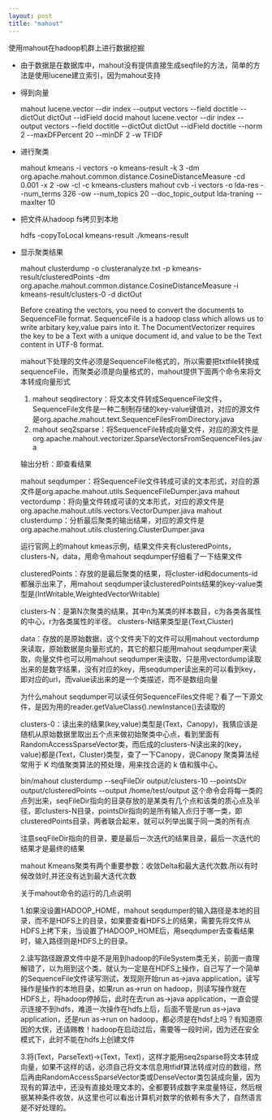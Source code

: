 ```yaml
---
layout: post
title: "mahout"
---
```


使用mahout在hadoop机群上进行数据挖掘

* 由于数据是在数据库中，mahout没有提供直接生成seqfile的方法，简单的方法是使用lucene建立索引，因为mahout支持

* 得到向量

    mahout lucene.vector --dir index --output vectors --field doctitle --dictOut dictOut --idField docid
    mahout lucene.vector --dir index --output vectors --field doctitle --dictOut dictOut --idField doctitle --norm 2 --maxDFPercent 20 --minDF 2 -w TFIDF

* 进行聚类

    mahout kmeans -i vectors -o kmeans-result -k 3 -dm org.apache.mahout.common.distance.CosineDistanceMeasure -cd 0.001 -x 2 -ow -cl -c kmeans-clusters
    mahout cvb -i vectors -o lda-res --num_terms 326 -ow --num_topics 20 --doc_topic_output lda-traning --maxIter 10

* 把文件从hadoop fs拷贝到本地

    hdfs -copyToLocal kmeans-result ./kmeans-result

* 显示聚类结果

   mahout clusterdump -o clusteranalyze.txt -p kmeans-result/clusteredPoints -dm org.apache.mahout.common.distance.CosineDistanceMeasure  -i kmeans-result/clusters-0 -d dictOut 


   Before creating the vectors, you need to convert the documents to SequenceFile format. SequenceFile is a hadoop class which allows us to write arbitary key,value pairs into it. The DocumentVectorizer requires the key to be a Text with a unique document id, and value to be the Text content in UTF-8 format.

   mahout下处理的文件必须是SequenceFile格式的，所以需要把txtfile转换成sequenceFile，而聚类必须是向量格式的，mahout提供下面两个命令来将文本转成向量形式

   1. mahout seqdirectory：将文本文件转成SequenceFile文件，SequenceFile文件是一种二制制存储的key-value键值对，对应的源文件是org.apache.mahout.text.SequenceFilesFromDirectory.java
   2. mahout seq2sparse：将SequenceFile转成向量文件，对应的源文件是org.apache.mahout.vectorizer.SparseVectorsFromSequenceFiles.java

   输出分析：即查看结果

   mahout seqdumper：将SequenceFile文件转成可读的文本形式，对应的源文件是org.apache.mahout.utils.SequenceFileDumper.java
   mahout vectordump：将向量文件转成可读的文本形式，对应的源文件是org.apache.mahout.utils.vectors.VectorDumper.java
   mahout clusterdump：分析最后聚类的输出结果，对应的源文件是org.apache.mahout.utils.clustering.ClusterDumper.java

   运行官网上的mahout kmeas示例，结果文件夹有clusteredPoints，clusters-N，data，用命令mahout seqdumper仔细看了一下结果文件

   clusteredPoints：存放的是最后聚类的结果，将cluster-id和documents-id都展示出来了，用mahout seqdumper读clusteredPoints结果的key-value类型是(IntWritable,WeightedVectorWritable)

   clusters-N：是第N次聚类的结果，其中n为某类的样本数目，c为各类各属性的中心，r为各类属性的半径。 clusters-N结果类型是(Text,Cluster)

   data：存放的是原始数据，这个文件夹下的文件可以用mahout vectordump来读取，原始数据是向量形式的，其它的都只能用mahout seqdumper来读取，向量文件也可以用mahout seqdumper来读取，只是用vectordump读取出来的是数字结果，没有对应的key，用seqdumper读出来的可以看到key，即对应的url，而value读出来的是一个类描述，而不是数组向量

   为什么mahout seqdumper可以读任何SequenceFiles文件呢？看了一下源文件，是因为用的reader.getValueClass().newInstance()去读取的

   clusters-0：读出来的结果(key,value)类型是(Text，Canopy)，我猜应该是随机从原始数据里取出五个点来做初始聚类中心点，看到里面有RandomAccessSparseVector类，而后成的clusters-N读出来的(key，value)都是(Text，Cluster)类型，查了一下Canopy，说Canopy 聚类算法经常用于 K 均值聚类算法的预处理，用来找合适的 k 值和簇中心。

   bin/mahout clusterdump --seqFileDir output/clusters-10 --pointsDir output/clusteredPoints --output /home/test/output
   这个命令会将每一类的点列出来，seqFileDir指向的目录存放的是某类有几个点和该类的质心点及半径，即clusters-N目录，pointsDir指向的是所有输入点归于哪一类，即clusteredPoints目录，两者联合起来，就可以列举出属于同一类的所有点

   注意seqFileDir指向的目录，要是最后一次迭代的结果目录，最后一次迭代的结果才是最终的结果

   mahout Kmeans聚类有两个重要参数：收敛Delta和最大迭代次数.所以有时候改敛时,并还没有达到最大迭代次数  

   关于mahout命令的运行的几点说明

   1.如果没设置HADOOP_HOME，mahout seqdumper的输入路径是本地的目录，而不是HDFS上的目录，如果要查看HDFS上的结果，需要先将文件从HDFS上拷下来，当设置了HADOOP_HOME后，用seqdumper去查看结果时，输入路径则是HDFS上的目录。

   2.读写路径跟源文件中是不是用到hadoop的FileSystem类无关，前面一直理解错了，以为用到这个类，就认为一定是在HDFS上操作，自己写了一个简单的SequenceFile文件读写测试，发现刚开始run as->java application，读写操作是操作的本地目录，如果run as->run on hadoop，则读写操作就在HDFS上，将hadoop停掉后，此时在去run as->java
   application，一直会提示连接不到hdfs，难道一次操作在hdfs上后，后面不管是run as->java application，还是run as->run on hadoop，都必须是在hdsf上吗？有知道原因的大侠，还请赐教！hadoop在启动过后，需要等一段时间，因为还在安全模式下，此时不能在hdfs上创建文件

   3.将(Text，ParseText)->(Text，Text)，这样才能用seq2sparse将文本转成向量，如果不这样的话，必须自己将文本信息用tfidf算法转成对应的数组，然后再由RandomAccessSparseVector类或DenseVector类包装成向量，因为现有的算法中，还没有直接处理文本的，全都要转成数字来度量特征，然后根据某种条件收敛，从这里也可以看出计算机对数学的依赖有多大了，自然语言是不好处理的。


